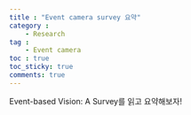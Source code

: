 ```yaml
---
title : "Event camera survey 요약"
category :
    - Research
tag :
    - Event camera
toc : true
toc_sticky: true
comments: true
---
```


Event-based Vision: A Survey를 읽고 요약해보자!